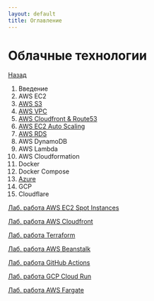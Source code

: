 ```yaml
---
layout: default
title: Оглавление
---
```


# Облачные технологии

[Назад](../)

1. Введение
2. AWS EC2
3. [AWS S3](./3_aws_s3)
4. [AWS VPC](./4_aws_vpc)
5. [AWS Cloudfront & Route53](./5_aws_cloudfront)
6. [AWS EC2 Auto Scaling](./6_aws_autoscale)
7. [AWS RDS](./7_aws_rds)
8. AWS DynamoDB
9. AWS Lambda
10. AWS Cloudformation
11. Docker
12. Docker Compose
13. [Azure](./13_azure)
14. GCP
15. Cloudflare

[Лаб. работа AWS EC2 Spot Instances](./aws_spot)

[Лаб. работа AWS Cloudfront](./aws_cloudfront)

[Лаб. работа Terraform](./terraform/)

[Лаб. работа AWS Beanstalk](./aws_beanstalk)

[Лаб. работа GitHub Actions](./gh_actions)

[Лаб. работа GCP Cloud Run](./gcp_cloud_run)

[Лаб. работа AWS Fargate](./aws_fargate)
